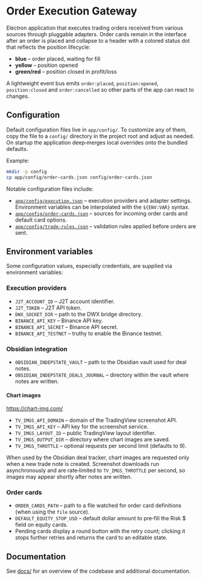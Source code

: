 # Order Execution Gateway

Electron application that executes trading orders received from various sources
through pluggable adapters. Order cards remain in the interface after an order
is placed and collapse to a header with a colored status dot that reflects the
position lifecycle:

- **blue** – order placed, waiting for fill
- **yellow** – position opened
- **green/red** – position closed in profit/loss

A lightweight event bus emits `order:placed`, `position:opened`,
`position:closed` and `order:cancelled` so other parts of the app can
react to changes.

## Configuration

Default configuration files live in `app/config/`. To customize any of them,
copy the file to a `config/` directory in the project root and adjust as needed.
On startup the application deep‑merges local overrides onto the bundled
defaults.

Example:

```bash
mkdir -p config
cp app/config/order-cards.json config/order-cards.json
```

Notable configuration files include:

- [`app/config/execution.json`](app/config/execution.json) – execution providers and adapter settings. Environment variables can be interpolated with the `${ENV:VAR}` syntax.
- [`app/config/order-cards.json`](app/config/order-cards.json) – sources for incoming order cards and default card options.
- [`app/config/trade-rules.json`](app/config/trade-rules.json) – validation rules applied before orders are sent.

## Environment variables

Some configuration values, especially credentials, are supplied via environment variables:

### Execution providers
- `J2T_ACCOUNT_ID` – J2T account identifier.
- `J2T_TOKEN` – J2T API token.
- `DWX_SOCKET_DIR` – path to the DWX bridge directory.
- `BINANCE_API_KEY` – Binance API key.
- `BINANCE_API_SECRET` – Binance API secret.
- `BINANCE_API_TESTNET` – truthy to enable the Binance testnet.

### Obsidian integration
- `OBSIDIAN_INDEPSTATE_VAULT` – path to the Obsidian vault used for deal notes.
- `OBSIDIAN_INDEPSTATE_DEALS_JOURNAL` – directory within the vault where notes are written.

#### Chart images

https://chart-img.com/

- `TV_IMGS_API_DOMAIN` – domain of the TradingView screenshot API.
- `TV_IMGS_API_KEY` – API key for the screenshot service.
- `TV_IMGS_LAYOUT_ID` – public TradingView layout identifier.
- `TV_IMGS_OUTPUT_DIR` – directory where chart images are saved.
- `TV_IMGS_THROTTLE` – optional requests per second limit (defaults to 9).

When used by the Obsidian deal tracker, chart images are requested only when a
new trade note is created. Screenshot downloads run asynchronously and are
rate‑limited to `TV_IMGS_THROTTLE` per second, so images may appear shortly
after notes are written.

### Order cards
- `ORDER_CARDS_PATH` – path to a file watched for order card definitions (when using the `file` source).
- `DEFAULT_EQUITY_STOP_USD` – default dollar amount to pre‑fill the Risk $ field on equity cards.
- Pending cards display a round button with the retry count; clicking it stops further retries and returns the card to an editable state.

## Documentation

See [docs/](docs/README.md) for an overview of the codebase and additional documentation.
